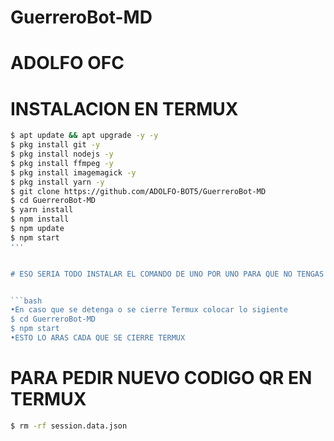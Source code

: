 # GuerreroBot-MD

# ADOLFO OFC

# INSTALACION EN TERMUX
```bash
$ apt update && apt upgrade -y -y
$ pkg install git -y
$ pkg install nodejs -y
$ pkg install ffmpeg -y
$ pkg install imagemagick -y
$ pkg install yarn -y
$ git clone https://github.com/ADOLFO-BOT5/GuerreroBot-MD
$ cd GuerreroBot-MD
$ yarn install
$ npm install
$ npm update
$ npm start
'''


# ESO SERIA TODO INSTALAR EL COMANDO DE UNO POR UNO PARA QUE NO TENGAS NINGUN ERROR


```bash
•En caso que se detenga o se cierre Termux colocar lo sigiente
$ cd GuerreroBot-MD
$ npm start
•ESTO LO ARAS CADA QUE SE CIERRE TERMUX
```


# PARA PEDIR NUEVO CODIGO QR EN TERMUX
```sh
$ rm -rf session.data.json
```















